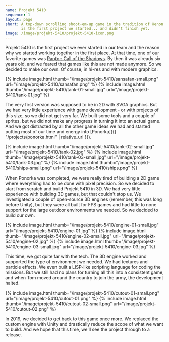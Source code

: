 ```yaml
---
name: Projekt 5410
sequence: 1
layout: page
short: A top-down scrolling shoot-em-up game in the tradition of Xenon II. This
       is the first project we started... and didn't finish yet.
image: /image/projekt-5410/projekt-5410-icon.png
---
```

Projekt 5410 is the first project we ever started in our team and the reason
why we started working together in the first place. At that time, one of our
favorite games was [Raptor: Call of the
Shadows](https://en.wikipedia.org/wiki/Raptor:_Call_of_the_Shadows). By then it
was already six years old, and we feared that games like this are not made
anymore. So we decided to make our own. Of course, in hi-res and with modern
graphics.

<div class="images">
  {% include image.html thumb="/image/projekt-5410/sansafan-small.png"
                        url="/image/projekt-5410/sansafan.png" %}
  {% include image.html thumb="/image/projekt-5410/tank-01-small.jpg"
                        url="/image/projekt-5410/tank-01.jpg" %}
</div>

The very first version was supposed to be in 2D with SVGA graphics. But we had
very little experience with game development - or with projects of this size,
so we did not get very far. We built some tools and a couple of sprites, but we
did not make any progress in turning it into an actual game. And we got
distracted by all the other game ideas we had and started putting most of our
time and energy into [Ponorka]({{ "/projects/ponorka.html" | relative_url }}).

<div class="images">
  {% include image.html thumb="/image/projekt-5410/tank-02-small.jpg"
                        url="/image/projekt-5410/tank-02.jpg" %}
  {% include image.html thumb="/image/projekt-5410/tank-03-small.jpg"
                        url="/image/projekt-5410/tank-03.jpg" %}
  {% include image.html thumb="/image/projekt-5410/ships-small.png"
                        url="/image/projekt-5410/ships.png" %}
</div>

When Ponorka was completed, we were really tired of building a 2D game where
everything had to be done with pixel precision. So we decided to start from
scratch and build Projekt 5410 in 3D. We had very little experience with
building 3D games, but that couldn't stop us. We investigated a couple of
open-source 3D engines (remember, this was long before Unity), but they were
all built for FPS games and had little to none support for the large outdoor
environments we needed. So we decided to build our own.

<div class="images">
  {% include image.html thumb="/image/projekt-5410/engine-01-small.jpg"
                        url="/image/projekt-5410/engine-01.jpg" %}
  {% include image.html thumb="/image/projekt-5410/engine-02-small.jpg"
                        url="/image/projekt-5410/engine-02.jpg" %}
  {% include image.html thumb="/image/projekt-5410/engine-03-small.jpg"
                        url="/image/projekt-5410/engine-03.jpg" %}
</div>

This time, we got quite far with the tech. The 3D engine worked and supported
the type of environment we needed. We had textures and particle effects. We
even built a LISP-like scripting language for coding the missions. But we still
had no plans for turning all this into a consistent game, and when Tom moved
around the country to join the army, the development halted.

<div class="images">
  {% include image.html thumb="/image/projekt-5410/cutout-01-small.png"
                        url="/image/projekt-5410/cutout-01.png" %}
  {% include image.html thumb="/image/projekt-5410/cutout-02-small.png"
                        url="/image/projekt-5410/cutout-02.png" %}
</div>

In 2019, we decided to get back to this game once more. We replaced the custom
engine with Unity and drastically reduce the scope of what we want to build.
And we hope that this time, we'll see the project through to a release.
